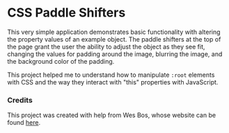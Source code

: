 # CSS Paddle Shifters

This very simple application demonstrates basic functionality with altering the property values of an example object. The paddle shifters at the top of the page grant the user the ability to adjust the object as they see fit, changing the values for padding around the image, blurring the image, and the background color of the padding.

This project helped me to understand how to manipulate ```:root``` elements with CSS and the way they interact with "this" properties with JavaScript.

### Credits

This project was created with help from Wes Bos, whose website can be found [here](https://wesbos.com/).